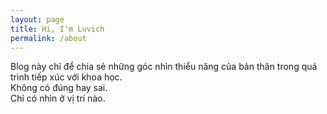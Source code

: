 ```yaml
---
layout: page
title: Hi, I'm Luvich
permalink: /about
---
```


Blog này chỉ để chia sẻ những góc nhìn thiểu năng của bản thân trong quá trình tiếp xúc với khoa học. <br>
Không có đúng hay sai. <br>
Chỉ có nhìn ở vị trí nào.

